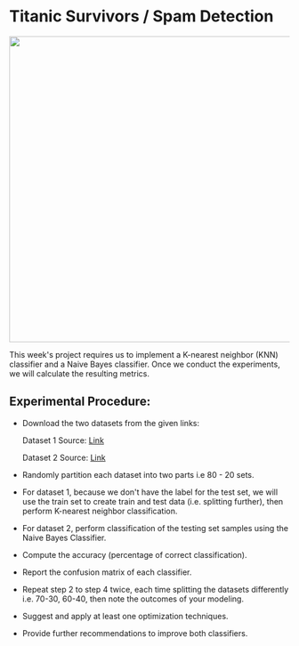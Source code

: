 # Titanic Survivors / Spam Detection
<img src="https://user-images.githubusercontent.com/73166515/200243311-c7b1d9dc-999d-424e-8d18-dc24e7f3a559.png" width="950" height="550" />


This week's project requires us to implement a K-nearest neighbor (KNN) classifier  and a Naive Bayes classifier. Once we conduct the experiments, we will calculate the resulting metrics.

## Experimental Procedure:

- Download the two datasets from the given links:


    Dataset 1 Source: [Link](https://www.kaggle.com/competitions/titanic/data)

    Dataset 2 Source: [Link](https://archive.ics.uci.edu/ml/datasets/spambase)

- Randomly partition each dataset into two parts i.e 80 - 20  sets.

- For dataset 1, because we don't have the label for the test set, we will use the train set to create train and test data (i.e. splitting further), then perform K-nearest neighbor classification.

- For dataset 2, perform classification of the testing set samples using the Naive Bayes Classifier.

- Compute the accuracy (percentage of correct classification).

- Report the confusion matrix of each classifier.

- Repeat step 2 to step 4 twice, each time splitting the datasets differently i.e. 70-30, 60-40, then note the outcomes of your modeling.

- Suggest and apply at least one optimization techniques.

- Provide further recommendations to improve both classifiers.
